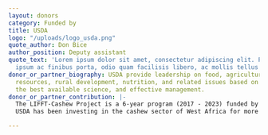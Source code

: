 ```yaml
---
layout: donors
category: Funded by
title: USDA
logo: "/uploads/logo_usda.png"
quote_author: Don Bice
author_position: Deputy assistant
quote_text: 'Lorem ipsum dolor sit amet, consectetur adipiscing elit. Praesent feugiat,
  ipsum ac finibus porta, odio quam facilisis libero, ac mollis tellus massa non neque. '
donor_or_partner_biography: USDA provide leadership on food, agriculture, natural
  resources, rural development, nutrition, and related issues based on public policy,
  the best available science, and effective management.
donor_or_partner_contribution: |-
  The LIFFT-Cashew Project is a 6-year program (2017 - 2023) funded by USDA to enhance the production and trade of cashews in local and international markets.
  USDA has been investing in the cashew sector of West Africa for more than a decade through investment in production and processing, and everything in between. USDA has also brought together multiple international organizations and stakeholders to unite efforts to strengthen the cashew value chain in the region and make sure investments are operating at full capacity.

---
```

